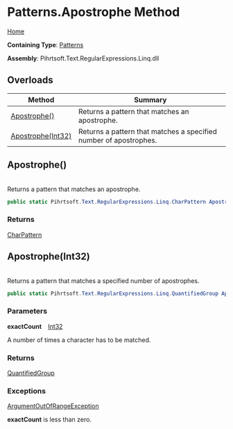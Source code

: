 # Patterns\.Apostrophe Method

[Home](../../../../../../README.md)

**Containing Type**: [Patterns](../README.md)

**Assembly**: Pihrtsoft\.Text\.RegularExpressions\.Linq\.dll

## Overloads

| Method | Summary |
| ------ | ------- |
| [Apostrophe()](#Pihrtsoft_Text_RegularExpressions_Linq_Patterns_Apostrophe) | Returns a pattern that matches an apostrophe\. |
| [Apostrophe(Int32)](#Pihrtsoft_Text_RegularExpressions_Linq_Patterns_Apostrophe_System_Int32_) | Returns a pattern that matches a specified number of apostrophes\. |

## Apostrophe\(\) <a name="Pihrtsoft_Text_RegularExpressions_Linq_Patterns_Apostrophe"></a>

\
Returns a pattern that matches an apostrophe\.

```csharp
public static Pihrtsoft.Text.RegularExpressions.Linq.CharPattern Apostrophe()
```

### Returns

[CharPattern](../../CharPattern/README.md)

## Apostrophe\(Int32\) <a name="Pihrtsoft_Text_RegularExpressions_Linq_Patterns_Apostrophe_System_Int32_"></a>

\
Returns a pattern that matches a specified number of apostrophes\.

```csharp
public static Pihrtsoft.Text.RegularExpressions.Linq.QuantifiedGroup Apostrophe(int exactCount)
```

### Parameters

**exactCount** &ensp; [Int32](https://docs.microsoft.com/en-us/dotnet/api/system.int32)

A number of times a character has to be matched\.

### Returns

[QuantifiedGroup](../../QuantifiedGroup/README.md)

### Exceptions

[ArgumentOutOfRangeException](https://docs.microsoft.com/en-us/dotnet/api/system.argumentoutofrangeexception)

**exactCount** is less than zero\.

